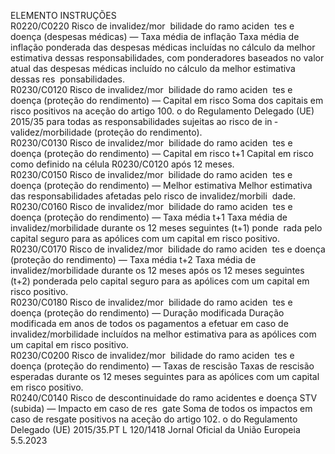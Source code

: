  
ELEMENTO  INSTRUÇÕES  
R0220/C0220  Risco de invalidez/mor ­
bilidade do ramo aciden ­
tes e doença (despesas 
médicas) — Taxa média 
de inflação  Taxa média de inflação ponderada das despesas médicas incluídas no cálculo da 
melhor estimativa dessas responsabilidades, com ponderadores baseados no valor 
atual das despesas médicas incluído no cálculo da melhor estimativa dessas res ­
ponsabilidades.  
R0230/C0120  Risco de invalidez/mor ­
bilidade do ramo aciden ­
tes e doença (proteção do 
rendimento) — Capital 
em risco  Soma dos capitais em risco positivos na aceção do artigo 100.  o do Regulamento 
Delegado (UE) 2015/35 para todas as responsabilidades sujeitas ao risco de in ­
validez/morbilidade (proteção do rendimento).  
R0230/C0130  Risco de invalidez/mor ­
bilidade do ramo aciden ­
tes e doença (proteção do 
rendimento) — Capital 
em risco t+1  Capital em risco como definido na célula R0230/C0120 após 12 meses.  
R0230/C0150  Risco de invalidez/mor ­
bilidade do ramo aciden ­
tes e doença (proteção do 
rendimento) — Melhor 
estimativa  Melhor estimativa das responsabilidades afetadas pelo risco de invalidez/morbili ­
dade.  
R0230/C0160  Risco de invalidez/mor ­
bilidade do ramo aciden ­
tes e doença (proteção do 
rendimento) — Taxa 
média t+1  Taxa média de invalidez/morbilidade durante os 12 meses seguintes (t+1) ponde ­
rada pelo capital seguro para as apólices com um capital em risco positivo.  
R0230/C0170  Risco de invalidez/mor ­
bilidade do ramo aciden ­
tes e doença (proteção do 
rendimento) — Taxa 
média t+2  Taxa média de invalidez/morbilidade durante os 12 meses após os 12 meses 
seguintes (t+2) ponderada pelo capital seguro para as apólices com um capital 
em risco positivo.  
R0230/C0180  Risco de invalidez/mor ­
bilidade do ramo aciden ­
tes e doença (proteção do 
rendimento) — Duração 
modificada  Duração modificada em anos de todos os pagamentos a efetuar em caso de 
invalidez/morbilidade incluídos na melhor estimativa para as apólices com um 
capital em risco positivo.  
R0230/C0200  Risco de invalidez/mor ­
bilidade do ramo aciden ­
tes e doença (proteção do 
rendimento) — Taxas de 
rescisão  Taxas de rescisão esperadas durante os 12 meses seguintes para as apólices com 
um capital em risco positivo.  
R0240/C0140  Risco de descontinuidade 
do ramo acidentes e 
doença STV (subida) — 
Impacto em caso de res ­
gate  Soma de todos os impactos em caso de resgate positivos na aceção do artigo 102.  o 
do Regulamento Delegado (UE) 2015/35.PT  L 120/1418 Jornal Oficial da União Europeia 5.5.2023